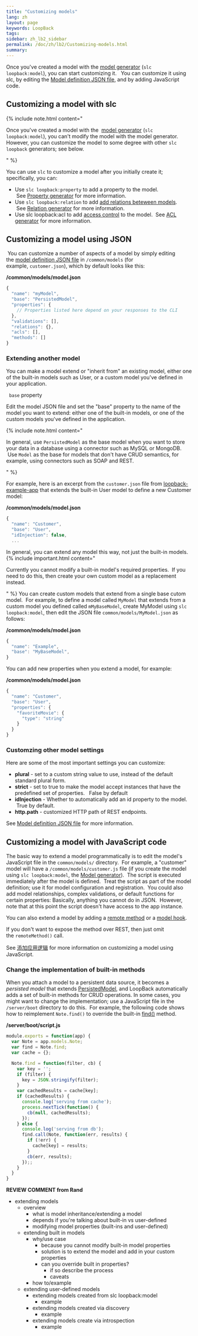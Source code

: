 ```yaml
---
title: "Customizing models"
lang: zh
layout: page
keywords: LoopBack
tags:
sidebar: zh_lb2_sidebar
permalink: /doc/zh/lb2/Customizing-models.html
summary:
---
```


Once you've created a model with the [model generator](/doc/{{page.lang}}/lb2/Model-generator.html) (`slc loopback:model`), you can start customizing it.   You can customize it using slc, by editing the [Model definition JSON file](/doc/{{page.lang}}/lb2/Model-definition-JSON-file.html), and by adding JavaScript code.

## Customizing a model with slc

{% include note.html content="

Once you've created a model with the  [model generator](/doc/{{page.lang}}/lb2/Model-generator.html) (`slc loopback:model`), you can't modify the model with the model generator. However, you can customize the model to some degree with other `slc loopback` generators; see below.

" %}

You can use `slc` to customize a model after you initially create it; specifically, you can:

*   Use `slc loopback:property` to add a property to the model.  See [Property generator](/doc/{{page.lang}}/lb2/Property-generator.html) for more information.
*   Use `slc loopback:relation` to add [add relations beteween models](/doc/{{page.lang}}/lb2/Creating-model-relations.html).  See [Relation generator](/doc/{{page.lang}}/lb2/Relation-generator.html) for more information.
*   Use slc loopback:acl to add [access control](/doc/{{page.lang}}/lb2/Controlling-data-access.html) to the model.  See [ACL generator](/doc/{{page.lang}}/lb2/ACL-generator.html) for more information.

## Customizing a model using JSON

 You can customize a number of aspects of a model by simply editing the [model definition JSON file](/doc/{{page.lang}}/lb2/Model-definition-JSON-file.html) in `/common/models` (for example, `customer.json`), which by default looks like this:

**/common/models/model.json**

```js
{
  "name": "myModel",
  "base": "PersistedModel",
  "properties": {
    // Properties listed here depend on your responses to the CLI
  },
  "validations": [],
  "relations": {},
  "acls": [],
  "methods": []
}
```

### Extending another model

You can make a model extend or "inherit from" an existing model, either one of the built-in models such as User, or a custom model you've defined in your application.

  `base` property

Edit the model JSON file and set the "base" property to the name of the model you want to extend: either one of the built-in models, or one of the custom models you've defined in the application.  

{% include note.html content="

In general, use `PersistedModel` as the base model when you want to store your data in a database using a connector such as MySQL or MongoDB.  Use `Model` as the base for models that don't have CRUD semantics, for example, using connectors such as SOAP and REST.

" %}

For example, here is an excerpt from the `customer.json` file from [loopback-example-app](https://github.com/strongloop/loopback-example-app) that extends the built-in User model to define a new Customer model:

**/common/models/model.json**

```js
{
  "name": "Customer",
  "base": "User",
  "idInjection": false,
  ...
```

In general, you can extend any model this way, not just the built-in models.  
{% include important.html content="

Currently you cannot modify a built-in model's required properties.  If you need to do this, then create your own custom model as a replacement instead.

" %}
You can create custom models that extend from a single base cutom model.  For example, to define a model called `MyModel` that extends from a custom model you defined called `mMyBaseModel`, create MyModel using `slc loopback:model`, then edit the JSON file `common/models/MyModel.json` as follows:

**/common/models/model.json**

```js
{
  "name": "Example",
  "base": "MyBaseModel",
}
```

You can add new properties when you extend a model, for example:

**/common/models/model.json**

```js
{
  "name": "Customer",
  "base": "User",
  "properties": {
    "favoriteMovie": {
      "type": "string"
    }
  }
}
```

### Customzing other model settings

Here are some of the most important settings you can customize:

*   **plural** - set to a custom string value to use, instead of the default standard plural form.
*   **strict** - set to true to make the model accept instances that have the predefined set of properties.   False by default
*   **idInjection** - Whether to automatically add an id property to the model.  True by default.
*   **http.path** - customized HTTP path of REST endpoints.

See [Model definition JSON file](/doc/{{page.lang}}/lb2/Model-definition-JSON-file.html#ModeldefinitionJSONfile-Top-levelproperties) for more information.

## Customizing a model with JavaScript code

The basic way to extend a model programmatically is to edit the model's JavaScript file in the `common/models/` directory.  For example, a "customer" model will have a `/common/models/customer.js` file (if you create the model using `slc loopback:model`, the [Model generator](/doc/{{page.lang}}/lb2/Model-generator.html)).  The script is executed immediately after the model is defined.  Treat the script as part of the model definition; use it for model configuration and registration.  You could also add model relationships, complex validations, or default functions for certain properties: Basically, anything you cannot do in JSON.  However, note that at this point the script doesn't have access to the app instance.   

You can also extend a model by adding a [remote method](/doc/{{page.lang}}/lb2/6095040.html) or a [model hook](/doc/{{page.lang}}/lb2/6095041.html#id-远程钩子-Modelhooks).

If you don't want to expose the method over REST, then just omit the `remoteMethod()` call.

See [添加应用逻辑](/doc/{{page.lang}}/lb2/6095037.html) for more information on customizing a model using JavaScript.

### Change the implementation of built-in methods 

When you attach a model to a persistent data source, it becomes a _persisted model_ that extends [PersistedModel](http://apidocs.strongloop.com/loopback/#persistedmodel-new-persistedmodel), and LoopBack automatically adds a set of built-in methods for CRUD operations. In some cases, you might want to change the implementation; use a JavaScript file in the `/server/boot` directory to do this.  For example, the following code shows how to reimplement `Note.find()` to override the built-in [find()](http://apidocs.strongloop.com/loopback/#persistedmodelfindfilter-callback) method.

**/server/boot/script.js**

```js
module.exports = function(app) {
  var Note = app.models.Note;
  var find = Note.find;
  var cache = {};

  Note.find = function(filter, cb) {
    var key = '';
    if (filter) {
      key = JSON.stringify(filter);
    }
    var cachedResults = cache[key];
    if (cachedResults) {
      console.log('serving from cache');
      process.nextTick(function() {
        cb(null, cachedResults);
      });
    } else {
      console.log('serving from db');
      find.call(Note, function(err, results) {
        if (!err) {
          cache[key] = results;
        }
        cb(err, results);
      });;
    }
  }
}
```

<div class="sl-hidden"><strong>REVIEW COMMENT from Rand</strong><br>
  <ul>
    <li>extending models
      <ul>
        <li>overview
          <ul>
            <li>what is model inheritance/extending a model</li>
            <li>depends if you're talking about built-in vs user-defined</li>
            <li>modifying model properties (built-ins and user-defined)</li>
          </ul>
        </li>
        <li>extending built in models
          <ul>
            <li>why/use case<br>
              <ul>
                <li>because you cannot modify built-in model properties</li>
                <li>solution is to extend the model and add in your custom properties</li>
                <li>can you override built in properties?
                  <ul>
                    <li>if so describe the process</li>
                    <li>caveats</li>
                  </ul>
                </li>
              </ul>
            </li>
            <li>how to/example</li>
          </ul>
        </li>
        <li>extending user-defined models
          <ul>
            <li>extending models created from slc loopback:model
              <ul>
                <li>example</li>
              </ul>
            </li>
            <li>extending models created via discovery
              <ul>
                <li>example</li>
              </ul>
            </li>
            <li>extending models create via introspection
              <ul>
                <li>example</li>
              </ul>
            </li>
          </ul>
        </li>
      </ul>
    </li>
  </ul>
</div>

